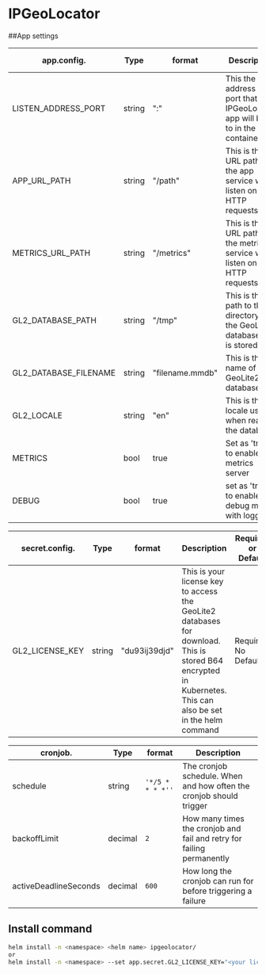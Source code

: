# IPGeoLocator

##App settings

app.config. | Type | format | Description | Required or Default
------------ | ------------- | ------------- | ------------- | -------------
LISTEN_ADDRESS_PORT | string | "<ip address>:<pord>"| This the address and port that the IPGeoLocator app will bind to in the container. | Default: 0.0.0.0:8080
APP_URL_PATH | string | "/path" | This is the URL path that the app service will listen on for HTTP requests | Default: "/location"
METRICS_URL_PATH | string | "/metrics" | This is the URL path that the metrics service will listen on for HTTP requests | Default: "/metrics"
GL2_DATABASE_PATH | string | "/tmp" | This is the path to the directory that the GeoLite2 database file is stored in. | Required: No Default
GL2_DATABASE_FILENAME | string | "filename.mmdb" | This is the name of the GeoLite2 database file | Required: No Default
GL2_LOCALE | string | "en" | This is the locale used when reading the database | Default: "en"
METRICS | bool | true | Set as 'true' to enable the metrics server | Default: false
DEBUG | bool | true | set as 'true' to enable debug mode with logging | Default: false
  
  
secret.config. | Type | format | Description | Required or Default
------------ | ------------- | ------------- | ------------- | -------------
GL2_LICENSE_KEY | string | "du93ij39djd" | This is your license key to access the GeoLite2 databases for download. This is stored B64 encrypted in Kubernetes. This can also be set in the helm command | Required:  No Default


cronjob. | Type | format | Description 
------------ | ------------- | ------------- | -------------
schedule | string | ```'*/5 * * * *''``` | The cronjob schedule. When and how often the cronjob should trigger
backoffLimit | decimal | ```2``` | How many times the cronjob and fail and retry for failing permanently 
activeDeadlineSeconds | decimal | ```600``` | How long the cronjob can run for before triggering a failure


## Install command
```sh
helm install -n <namespace> <helm name> ipgeolocator/
or
helm install -n <namespace> --set app.secret.GL2_LICENSE_KEY="<your license key>" <helm name> ipgeolocator/

